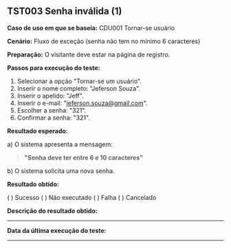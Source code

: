 ## TST003 Senha inválida (1)

**Caso de uso em que se baseia:** CDU001 Tornar-se usuário 

**Cenário:** Fluxo de exceção (senha não tem no mínimo 6 caracteres)

**Preparação:** O visitante deve estar na página de registro.

**Passos para execução do teste:**

1. Selecionar a opção "Tornar-se um usuário".
2. Inserir o nome completo: "Jeferson Souza".
3. Inserir o apelido: "Jeff".
4. Inserir o e-mail: "jeferson.souza@gmail.com".
5. Escolher a senha: "321".
6. Confirmar a senha: "321".

**Resultado esperado:**

a) O sistema apresenta a mensagem:
>**"Senha deve ter entre 6 e 10 caracteres"**

b) O sistema solicita uma nova senha.

**Resultado obtido:**

( ) Sucesso
( ) Não executado
( ) Falha
( ) Cancelado

**Descrição do resultado obtido:**
___

**Data da última execução do teste:**
___